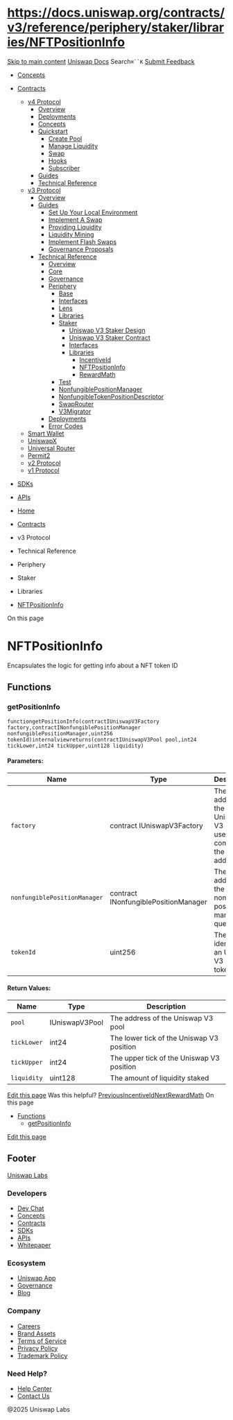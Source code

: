 # https://docs.uniswap.org/contracts/v3/reference/periphery/staker/libraries/NFTPositionInfo

[Skip to main content](https://docs.uniswap.org/contracts/v3/reference/periphery/staker/libraries/NFTPositionInfo#__docusaurus_skipToContent_fallback)
[Uniswap Docs](https://docs.uniswap.org/)
Search`⌘``K`
[Submit Feedback](https://docs.google.com/forms/d/e/1FAIpQLSdjSkZam8KiatL9XACRVxCHjDJjaPGbls77PCXDKFn4JwykXg/viewform)
  * [Concepts](https://docs.uniswap.org/concepts/overview)
  * [Contracts](https://docs.uniswap.org/contracts/v4/overview)
    * [v4 Protocol](https://docs.uniswap.org/contracts/v3/reference/periphery/staker/libraries/NFTPositionInfo)
      * [Overview](https://docs.uniswap.org/contracts/v4/overview)
      * [Deployments](https://docs.uniswap.org/contracts/v4/deployments)
      * [Concepts](https://docs.uniswap.org/contracts/v3/reference/periphery/staker/libraries/NFTPositionInfo)
      * [Quickstart](https://docs.uniswap.org/contracts/v3/reference/periphery/staker/libraries/NFTPositionInfo)
        * [Create Pool](https://docs.uniswap.org/contracts/v4/quickstart/create-pool)
        * [Manage Liquidity](https://docs.uniswap.org/contracts/v3/reference/periphery/staker/libraries/NFTPositionInfo)
        * [Swap](https://docs.uniswap.org/contracts/v4/quickstart/swap)
        * [Hooks](https://docs.uniswap.org/contracts/v3/reference/periphery/staker/libraries/NFTPositionInfo)
        * [Subscriber](https://docs.uniswap.org/contracts/v4/quickstart/subscriber)
      * [Guides](https://docs.uniswap.org/contracts/v3/reference/periphery/staker/libraries/NFTPositionInfo)
      * [Technical Reference](https://docs.uniswap.org/contracts/v3/reference/periphery/staker/libraries/NFTPositionInfo)
    * [v3 Protocol](https://docs.uniswap.org/contracts/v3/reference/periphery/staker/libraries/NFTPositionInfo)
      * [Overview](https://docs.uniswap.org/contracts/v3/overview)
      * [Guides](https://docs.uniswap.org/contracts/v3/reference/periphery/staker/libraries/NFTPositionInfo)
        * [Set Up Your Local Environment](https://docs.uniswap.org/contracts/v3/guides/local-environment)
        * [Implement A Swap](https://docs.uniswap.org/contracts/v3/reference/periphery/staker/libraries/NFTPositionInfo)
        * [Providing Liquidity](https://docs.uniswap.org/contracts/v3/reference/periphery/staker/libraries/NFTPositionInfo)
        * [Liquidity Mining](https://docs.uniswap.org/contracts/v3/reference/periphery/staker/libraries/NFTPositionInfo)
        * [Implement Flash Swaps](https://docs.uniswap.org/contracts/v3/reference/periphery/staker/libraries/NFTPositionInfo)
        * [Governance Proposals](https://docs.uniswap.org/contracts/v3/reference/periphery/staker/libraries/NFTPositionInfo)
      * [Technical Reference](https://docs.uniswap.org/contracts/v3/reference/periphery/staker/libraries/NFTPositionInfo)
        * [Overview](https://docs.uniswap.org/contracts/v3/reference/overview)
        * [Core](https://docs.uniswap.org/contracts/v3/reference/periphery/staker/libraries/NFTPositionInfo)
        * [Governance](https://docs.uniswap.org/contracts/v3/reference/periphery/staker/libraries/NFTPositionInfo)
        * [Periphery](https://docs.uniswap.org/contracts/v3/reference/periphery/staker/libraries/NFTPositionInfo)
          * [Base](https://docs.uniswap.org/contracts/v3/reference/periphery/staker/libraries/NFTPositionInfo)
          * [Interfaces](https://docs.uniswap.org/contracts/v3/reference/periphery/staker/libraries/NFTPositionInfo)
          * [Lens](https://docs.uniswap.org/contracts/v3/reference/periphery/staker/libraries/NFTPositionInfo)
          * [Libraries](https://docs.uniswap.org/contracts/v3/reference/periphery/staker/libraries/NFTPositionInfo)
          * [Staker](https://docs.uniswap.org/contracts/v3/reference/periphery/staker/libraries/NFTPositionInfo)
            * [Uniswap V3 Staker Design](https://docs.uniswap.org/contracts/v3/reference/periphery/staker/Design)
            * [Uniswap V3 Staker Contract](https://docs.uniswap.org/contracts/v3/reference/periphery/staker/UniswapV3Staker)
            * [Interfaces](https://docs.uniswap.org/contracts/v3/reference/periphery/staker/libraries/NFTPositionInfo)
            * [Libraries](https://docs.uniswap.org/contracts/v3/reference/periphery/staker/libraries/NFTPositionInfo)
              * [IncentiveId](https://docs.uniswap.org/contracts/v3/reference/periphery/staker/libraries/IncentiveId)
              * [NFTPositionInfo](https://docs.uniswap.org/contracts/v3/reference/periphery/staker/libraries/NFTPositionInfo)
              * [RewardMath](https://docs.uniswap.org/contracts/v3/reference/periphery/staker/libraries/RewardMath)
          * [Test](https://docs.uniswap.org/contracts/v3/reference/periphery/staker/libraries/NFTPositionInfo)
          * [NonfungiblePositionManager](https://docs.uniswap.org/contracts/v3/reference/periphery/NonfungiblePositionManager)
          * [NonfungibleTokenPositionDescriptor](https://docs.uniswap.org/contracts/v3/reference/periphery/NonfungibleTokenPositionDescriptor)
          * [SwapRouter](https://docs.uniswap.org/contracts/v3/reference/periphery/SwapRouter)
          * [V3Migrator](https://docs.uniswap.org/contracts/v3/reference/periphery/V3Migrator)
        * [Deployments](https://docs.uniswap.org/contracts/v3/reference/deployments/)
        * [Error Codes](https://docs.uniswap.org/contracts/v3/reference/error-codes)
    * [Smart Wallet](https://docs.uniswap.org/contracts/v3/reference/periphery/staker/libraries/NFTPositionInfo)
    * [UniswapX](https://docs.uniswap.org/contracts/v3/reference/periphery/staker/libraries/NFTPositionInfo)
    * [Universal Router](https://docs.uniswap.org/contracts/v3/reference/periphery/staker/libraries/NFTPositionInfo)
    * [Permit2](https://docs.uniswap.org/contracts/v3/reference/periphery/staker/libraries/NFTPositionInfo)
    * [v2 Protocol](https://docs.uniswap.org/contracts/v3/reference/periphery/staker/libraries/NFTPositionInfo)
    * [v1 Protocol](https://docs.uniswap.org/contracts/v3/reference/periphery/staker/libraries/NFTPositionInfo)
  * [SDKs](https://docs.uniswap.org/sdk/v4/overview)
  * [APIs](https://docs.uniswap.org/api/subgraph/overview)


  * [Home](https://docs.uniswap.org/)
  * [Contracts](https://docs.uniswap.org/contracts/v4/overview)
  * v3 Protocol
  * Technical Reference
  * Periphery
  * Staker
  * Libraries
  * [NFTPositionInfo](https://docs.uniswap.org/contracts/v3/reference/periphery/staker/libraries/NFTPositionInfo)


On this page
# NFTPositionInfo
Encapsulates the logic for getting info about a NFT token ID
## Functions[​](https://docs.uniswap.org/contracts/v3/reference/periphery/staker/libraries/NFTPositionInfo#functions "Direct link to Functions")
### getPositionInfo[​](https://docs.uniswap.org/contracts/v3/reference/periphery/staker/libraries/NFTPositionInfo#getpositioninfo "Direct link to getPositionInfo")
```
functiongetPositionInfo(contractIUniswapV3Factory factory,contractINonfungiblePositionManager nonfungiblePositionManager,uint256 tokenId)internalviewreturns(contractIUniswapV3Pool pool,int24 tickLower,int24 tickUpper,uint128 liquidity)
```

#### Parameters:[​](https://docs.uniswap.org/contracts/v3/reference/periphery/staker/libraries/NFTPositionInfo#parameters "Direct link to Parameters:")
Name| Type| Description  
---|---|---  
`factory`| contract IUniswapV3Factory| The address of the Uniswap V3 Factory used in computing the pool address  
`nonfungiblePositionManager`| contract INonfungiblePositionManager| The address of the nonfungible position manager to query  
`tokenId`| uint256| The unique identifier of an Uniswap V3 LP token  
#### Return Values:[​](https://docs.uniswap.org/contracts/v3/reference/periphery/staker/libraries/NFTPositionInfo#return-values "Direct link to Return Values:")
Name| Type| Description  
---|---|---  
`pool`| IUniswapV3Pool| The address of the Uniswap V3 pool  
`tickLower`| int24| The lower tick of the Uniswap V3 position  
`tickUpper`| int24| The upper tick of the Uniswap V3 position  
`liquidity`| uint128| The amount of liquidity staked  
[Edit this page](https://github.com/uniswap/uniswap-docs/tree/main/docs/contracts/v3/reference/periphery/staker/libraries/NFTPositionInfo.md)
Was this helpful?
[PreviousIncentiveId](https://docs.uniswap.org/contracts/v3/reference/periphery/staker/libraries/IncentiveId)[NextRewardMath](https://docs.uniswap.org/contracts/v3/reference/periphery/staker/libraries/RewardMath)
On this page
  * [Functions](https://docs.uniswap.org/contracts/v3/reference/periphery/staker/libraries/NFTPositionInfo#functions)
    * [getPositionInfo](https://docs.uniswap.org/contracts/v3/reference/periphery/staker/libraries/NFTPositionInfo#getpositioninfo)


[Edit this page](https://github.com/uniswap/uniswap-docs/tree/main/docs/contracts/v3/reference/periphery/staker/libraries/NFTPositionInfo.md)
## Footer
[Uniswap Labs](https://docs.uniswap.org/)
### Developers
  * [Dev Chat](https://discord.com/invite/uniswap)
  * [Concepts](https://docs.uniswap.org/concepts/overview)
  * [Contracts](https://docs.uniswap.org/contracts/v4/overview)
  * [SDKs](https://docs.uniswap.org/sdk/v4/overview)
  * [APIs](https://docs.uniswap.org/api/subgraph/overview)
  * [Whitepaper](https://app.uniswap.org/whitepaper-v4.pdf)


### Ecosystem
  * [Uniswap App](https://app.uniswap.org/)
  * [Governance](https://www.uniswapfoundation.org/governance)
  * [Blog](https://blog.uniswap.org/)


### Company
  * [Careers](https://boards.greenhouse.io/uniswaplabs)
  * [Brand Assets](https://github.com/Uniswap/brand-assets/raw/main/Uniswap%20Brand%20Assets.zip)
  * [Terms of Service](https://support.uniswap.org/hc/en-us/articles/30935100859661-Uniswap-Labs-Terms-of-Service)
  * [Privacy Policy](https://support.uniswap.org/hc/en-us/articles/30934457771405-Uniswap-Labs-Privacy-Policy)
  * [Trademark Policy](https://support.uniswap.org/hc/en-us/articles/30934762216973-Uniswap-Labs-Trademark-Guidelines)


### Need Help?
  * [Help Center](https://support.uniswap.org/)
  * [Contact Us](https://support.uniswap.org/hc/en-us/requests/new)


@2025 Uniswap Labs
[](https://github.com/uniswap/uniswap-docs)[](https://twitter.com/Uniswap)[](https://discord.com/invite/uniswap)
